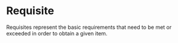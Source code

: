 # Requisite

Requisites represent the basic requirements that need to be met or exceeded in order to obtain a given item.


